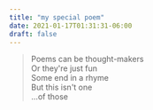 ```yaml
---
title: "my special poem"
date: 2021-01-17T01:31:31-06:00
draft: false
---
```


> Poems can be thought-makers  
> Or they're just fun  
> Some end in a rhyme  
> But this isn't one  
> ...of those  
